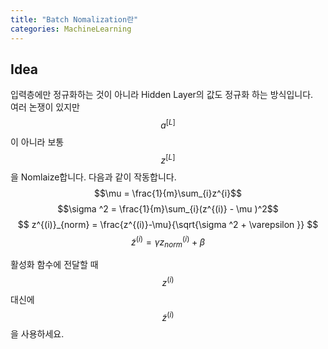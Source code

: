 ```yaml
---
title: "Batch Nomalization란"
categories: MachineLearning
---
```


## Idea
입력층에만 정규화하는 것이 아니라 Hidden Layer의 값도 정규화 하는 방식입니다.<br>
여러 논쟁이 있지만 $$a^{[L]}$$이 아니라 보통 $$z^{[L]}$$을 Nomlaize합니다. 다음과 같이 작동합니다.
$$\mu = \frac{1}{m}\sum_{i}z^{i}$$
$$\sigma ^2 = \frac{1}{m}\sum_{i}(z^{(i)} - \mu )^2$$
$$ z^{(i)}_{norm} = \frac{z^{(i)}-\mu}{\sqrt{\sigma ^2 + \varepsilon }} $$
$$\tilde{z}^{(i)} = \gamma z^{(i)}_{norm} + \beta$$

활성화 함수에 전달할 때 $$ z^{(i)} $$ 대신에 $$ \tilde{z}^{(i)} $$을 사용하세요.

